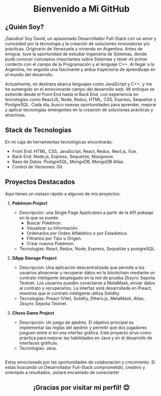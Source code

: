 <h1 align="center"> Bienvenido a Mi GitHub </h1> 

## ¿Quién Soy? 

¡Saludos! Soy David, un apasionado Desarrollador Full-Stack con un amor y curiosidad por la tecnología y la creación de soluciones innovadoras y/o prácticas. Originario de Venezuela y viviendo en Argentina. Antes de emigrar, tuve la oportunidad de estudiar Ingeniería de Sistemas, donde pude conocer conceptos importantes sobre Sistemas y tener mi primer contecto con el campo de la Programación y el lenguaje C++. Al llegar a la Argentina, he seguido una fascinante y ardua trayectoria de aprendizaje en el mundo del desarrollo.

Actualmente, mi destreza abarca lenguajes como JavaScript y C++, y me he sumergido en el emocionante campo del desarrollo web. Mi enfoque se extiende desde el Front End hasta el Back End, con experiencia en tecnologías como ReactJS, Node, Redux, HTML, CSS, Express, Sequelize y PostgreSQL. Cada día, busco nuevas oportunidades para aprender, mejorar y aplicar tecnologías emergentes en la creación de soluciones prácticas y atractivas.
##
## Stack de Tecnologías

En mi caja de herramientas tecnológicas encontrarás:

- Front End: HTML, CSS, JavaScript, React, Redux, Next.js, Vue.
- Back End: Node.js, Express, Sequelize, Mongoose.
- Base de Datos: PostgreSQL, MongoDB, MongoDB Atlas.
- Control de Versiones: Git
##
## Proyectos Destacados

Aquí tienes un vistazo rápido a algunos de mis proyectos:

1. **Pokémon Project**
   - Descripción: una Single Page Application a partir de la API pokeapi en la que se puede:
      - Buscar Pokémon.
      - Visualizar su Información.
      - Ordenarlos por Orden Alfabético o por Estadística.
      - Filtrarlos por Tipo u Origen.
      - Crear nuevos Pokémon.
   - Tecnologías: React, Redux, Node, Express, Sequelize y postgreSQL.

2. **DApp Storage Project**
   - Descripción: Una aplicación descentralizada que permite a los usuarios almacenar y recuperar datos en la blockchain mediante un contrato inteligente desplegado en la red de prueba Zksync Sepolia Testnet. Los usuarios pueden conectarse a MetaMask, enviar datos al contrato y recuperarlos. La interfaz está desarrollada en Preact, mientras que el contrato inteligente utiliza Solidity.
   - Tecnologías: Preact (Vite), Solidity, Ethers.js, MetaMask, Atlas, Zksync Sepolia Testnet.
  
3. **Chess Game Project**
   - Descripción: Un juego de ajedrez. El objetivo principal es implementar las reglas del ajedrez y permitir que dos jugadores jueguen entre sí en una interfaz gráfica. Este proyecto sirve como práctica para mejorar las habilidades en Java y en el desarrollo de interfaces gráficas.
   - Tecnologías: Java.
##
Estoy emocionado por las oportunidades de colaboración y crecimiento. Si estás buscando un Desarrollador Full-Stack comprometido, creativo y orientado a resultados, ¡estaré encantado de conectarte!

<h2 align="center"> ¡Gracias por visitar mi perfil! 😊 </h2> 
